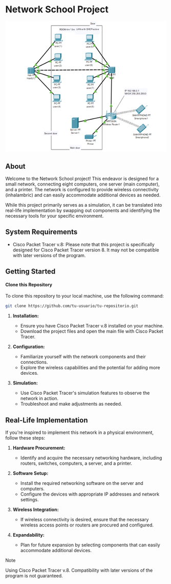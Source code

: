 # Network School Project

![Network Example](network.png)

## About
Welcome to the Network School project! This endeavor is designed for a small network, connecting eight computers, one server (main computer), and a printer. The network is configured to provide wireless connectivity (inhalambric) and can easily accommodate additional devices as needed.

While this project primarily serves as a simulation, it can be translated into real-life implementation by swapping out components and identifying the necessary tools for your specific environment.

## System Requirements
- Cisco Packet Tracer v.8: Please note that this project is specifically designed for Cisco Packet Tracer version 8. It may not be compatible with later versions of the program.

## Getting Started

#### Clone this Repository
To clone this repository to your local machine, use the following command:
```bash
git clone https://github.com/tu-usuario/tu-repositorio.git
```
1. **Installation:**
   - Ensure you have Cisco Packet Tracer v.8 installed on your machine.
   - Download the project files and open the main file with Cisco Packet Tracer.

2. **Configuration:**
   - Familiarize yourself with the network components and their connections.
   - Explore the wireless capabilities and the potential for adding more devices.

3. **Simulation:**
   - Use Cisco Packet Tracer's simulation features to observe the network in action.
   - Troubleshoot and make adjustments as needed.

## Real-Life Implementation
If you're inspired to implement this network in a physical environment, follow these steps:

1. **Hardware Procurement:**
   - Identify and acquire the necessary networking hardware, including routers, switches, computers, a server, and a printer.

2. **Software Setup:**
   - Install the required networking software on the server and computers.
   - Configure the devices with appropriate IP addresses and network settings.

3. **Wireless Integration:**
   - If wireless connectivity is desired, ensure that the necessary wireless access points or routers are procured and configured.

4. **Expandability:**
   - Plan for future expansion by selecting components that can easily accommodate additional devices.

> [!NOTE]
Using Cisco Packet Tracer v.8. Compatibility with later versions of the program is not guaranteed.
